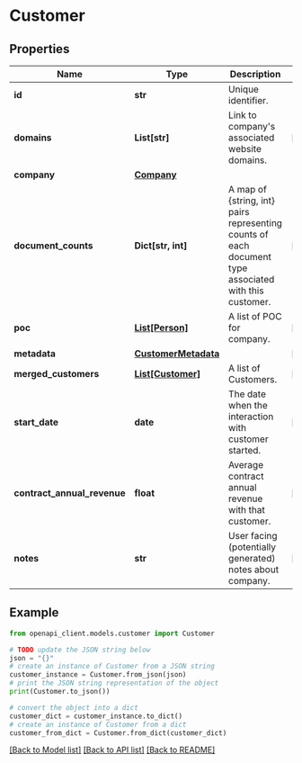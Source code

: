 # Customer


## Properties

Name | Type | Description | Notes
------------ | ------------- | ------------- | -------------
**id** | **str** | Unique identifier. | 
**domains** | **List[str]** | Link to company&#39;s associated website domains. | [optional] 
**company** | [**Company**](Company.md) |  | 
**document_counts** | **Dict[str, int]** | A map of {string, int} pairs representing counts of each document type associated with this customer. | [optional] 
**poc** | [**List[Person]**](Person.md) | A list of POC for company. | [optional] 
**metadata** | [**CustomerMetadata**](CustomerMetadata.md) |  | [optional] 
**merged_customers** | [**List[Customer]**](Customer.md) | A list of Customers. | [optional] 
**start_date** | **date** | The date when the interaction with customer started. | [optional] 
**contract_annual_revenue** | **float** | Average contract annual revenue with that customer. | [optional] 
**notes** | **str** | User facing (potentially generated) notes about company. | [optional] 

## Example

```python
from openapi_client.models.customer import Customer

# TODO update the JSON string below
json = "{}"
# create an instance of Customer from a JSON string
customer_instance = Customer.from_json(json)
# print the JSON string representation of the object
print(Customer.to_json())

# convert the object into a dict
customer_dict = customer_instance.to_dict()
# create an instance of Customer from a dict
customer_from_dict = Customer.from_dict(customer_dict)
```
[[Back to Model list]](../README.md#documentation-for-models) [[Back to API list]](../README.md#documentation-for-api-endpoints) [[Back to README]](../README.md)


